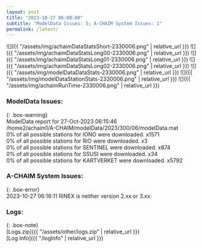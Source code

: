 ```yaml
---
layout: post
title: "2023-10-27 06:00:00"
subtitle: "ModelData Issues: 5; A-CHAIM System Issues: 1"
permalink: /latest/
---
```


![]({{ "/assets/img/achaimDataStatsShort-2330006.png" | relative_url }})
![]({{ "/assets/img/achaimDataStatsLong00-2330006.png" | relative_url }})
![]({{ "/assets/img/achaimDataStatsLong01-2330006.png" | relative_url }})
![]({{ "/assets/img/achaimDataStatsLong02-2330006.png" | relative_url }})
![]({{ "/assets/img/modelDataDataStats-2330006.png" | relative_url }})
![]({{ "/assets/img/modelDataStationStats-2330006.png" | relative_url }})
![]({{ "/assets/img/achaimRunTime-2330006.png" | relative_url }})


### ModelData Issues:  
  
{: .box-warning}  
 ModelData report for 27-Oct-2023 06:15:46   
 /home2/achaim1/A-CHAIM/modelData/2023/300/06/modelData.mat   
 0% of all possible stations for IONO were downloaded. x1571   
 0% of all possible stations for RIO were downloaded. x3   
 0% of all possible stations for SENTINEL were downloaded. x874   
 0% of all possible stations for SSUSI were downloaded. x34   
 0% of all possible stations for KARTVERKET were downloaded. x5792   
  
### A-CHAIM System Issues:  
  
{: .box-error}  
2023-10-27 06:16:11 RINEX is neither version 2.xx or 3.xx  

### Logs:  
  
{: .box-note}  
[Logs.zip]({{ "/assets/other/logs.zip" | relative_url }})  
[Log Info]({{ "/logInfo" | relative_url }})  
